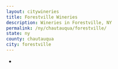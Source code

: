 ```yaml
---
layout: citywineries
title: Forestville Wineries
description: Wineries in Forestville, NY
permalink: /ny/chautauqua/forestville/
state: ny
county: chautauqua
city: forestville
---
```

-
